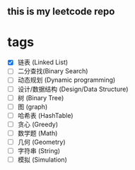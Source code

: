 ## this is my leetcode repo

# tags

- [x] 链表 (Linked List)
- [ ] 二分查找(Binary Search)
- [ ] 动态规划 (Dynamic programming) 
- [ ] 设计/数据结构 (Design/Data Structure) 
- [ ] 树 (Binary Tree) 
- [ ] 图 (graph) 
- [ ] 哈希表 (HashTable) 
- [ ] 贪心 (Greedy) 
- [ ] 数学题 (Math) 
- [ ] 几何 (Geometry) 
- [ ] 字符串 (String) 
- [ ] 模拟 (Simulation) 